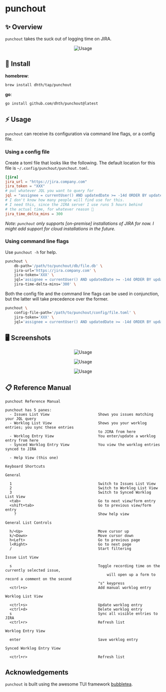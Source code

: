 # punchout

✨ Overview
---

`punchout` takes the suck out of logging time on JIRA.

<p align="center">
  <img src="https://tools.dhruvs.space/images/punchout/punchout.gif" alt="Usage" />
</p>

💾 Install
---

**homebrew**:

```sh
brew install dhth/tap/punchout
```

**go**:

```sh
go install github.com/dhth/punchout@latest
```

⚡️ Usage
---

`punchout` can receive its configuration via command line flags, or a config
file.

### Using a config file

Create a toml file that looks like the following. The default location for this
file is `~/.config/punchout/punchout.toml`.

```toml
[jira]
jira_url = "https://jira.company.com"
jira_token = "XXX"
# put whatever JQL you want to query for
jql = "assignee = currentUser() AND updatedDate >= -14d ORDER BY updatedDate DESC"
# I don't know how many people will find use for this.
# I need this, since the JIRA server I use runs 5 hours behind
# the actual time, for whatever reason 🤷
jira_time_delta_mins = 300
```

*Note: `punchout` only supports [on-premise] installations of JIRA for now. I
might add support for cloud installations in the future.*

### Using command line flags

Use `punchout -h` for help.

```bash
punchout \
    db-path='/path/to/punchout/db/file.db' \
    jira-url='https://jira.company.com' \
    jira-token='XXX' \
    jql='assignee = currentUser() AND updatedDate >= -14d ORDER BY updatedDate DESC' \
    jira-time-delta-mins='300' \
```

Both the config file and the command line flags can be used in conjunction, but
the latter will take precedence over the former.

```bash
punchout \
    config-file-path='/path/to/punchout/config/file.toml' \
    jira-token='XXX' \
    jql='assignee = currentUser() AND updatedDate >= -14d ORDER BY updatedDate DESC'
```

🖥️ Screenshots
---

<p align="center">
  <img src="https://tools.dhruvs.space/images/punchout/punchout-1.png" alt="Usage" />
</p>
<p align="center">
  <img src="https://tools.dhruvs.space/images/punchout/punchout-2.png" alt="Usage" />
</p>
<p align="center">
  <img src="https://tools.dhruvs.space/images/punchout/punchout-3.png" alt="Usage" />
</p>

📋 Reference Manual
---

```
punchout Reference Manual

punchout has 5 panes:
  - Issues List View                      Shows you issues matching your JQL query
  - Worklog List View                     Shows you your worklog entries; you sync these entries
                                          to JIRA from here
  - Worklog Entry View                    You enter/update a worklog entry from here
  - Synced Worklog Entry View             You view the worklog entries synced to JIRA

  - Help View (this one)

Keyboard Shortcuts

General

  1                                       Switch to Issues List View
  2                                       Switch to Worklog List View
  3                                       Switch to Synced Worklog List View
  <tab>                                   Go to next view/form entry
  <shift+tab>                             Go to previous view/form entry
    ?                                     Show help view

General List Controls

  h/<Up>                                  Move cursor up
  k/<Down>                                Move cursor down
  h<Left>                                 Go to previous page
  l<Right>                                Go to next page
  /                                       Start filtering

Issue List View

  s                                       Toggle recording time on the currently selected issue,
                                              will open up a form to record a comment on the second
                                          "s" keypress
  <ctrl+s>                                Add manual worklog entry

Worklog List View

  <ctrl+s>                                Update worklog entry
  <ctrl+d>                                Delete worklog entry
  s                                       Sync all visible entries to JIRA
  <ctrl+r>                                Refresh list

Worklog Entry View

  enter                                   Save worklog entry

Synced Worklog Entry View

  <ctrl+r>                                Refresh list

```

Acknowledgements
---

`punchout` is built using the awesome TUI framework [bubbletea][1].

[1]: https://github.com/charmbracelet/bubbletea
[2]: https://community.atlassian.com/t5/Atlassian-Migration-Program/Product-features-comparison-Atlassian-Cloud-vs-on-premise/ba-p/1918147

